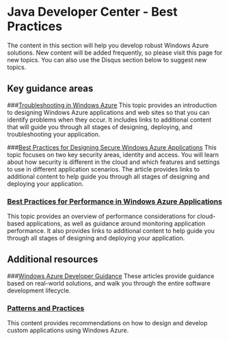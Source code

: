 <properties linkid="devnav-java-bestpractices" urlDisplayName="Best Practices" pageTitle="Windows Azure Java best practices" Title="Windows Azure Java best practices" metaKeywords="Windows Azure best practices, Azure best practices" Description="Find topics about best practices in Windows Azure." metaCanonical="http://www.windowsazure.com/en-us/develop/net/best-practices/" disqusComments="0" umbracoNaviHide="0" />


# Java Developer Center - Best Practices
The content in this section will help you develop robust Windows Azure solutions. New content will be added frequently, so please visit this page for new topics. You can also use the Disqus section below to suggest new topics.

## Key guidance areas

###[Troubleshooting in Windows Azure][]
This topic provides an introduction to designing Windows Azure applications and web sites so that you can identify problems when they occur. It includes links to additional content that will guide you through all stages of designing, deploying, and troubleshooting your application. 

###[Best Practices for Designing Secure Windows Azure Applications][]
This topic focuses on two key security areas, identity and access. You will learn about how security is different in the cloud and which features and settings to use in different application scenarios. The article provides links to additional content to help guide you through all stages of designing and deploying your application.

### [Best Practices for Performance in Windows Azure Applications][]
This topic provides an overview of performance considerations for cloud-based applications, as well as guidance around monitoring application performance. It also provides links to additional content to help guide you through all stages of designing and deploying your application.

## Additional resources

###[Windows Azure Developer Guidance][]
These articles provide guidance based on real-world solutions, and walk you through the entire software development lifecycle. 

### [Patterns and Practices][]
This content provides recommendations on how to design and develop custom applications using Windows Azure.

[GitHub]: http://github.com/windowsazure/azure-content/
[Troubleshooting in Windows Azure]: ../prescriptiveguidance/troubleshooting.md
[Best Practices for Designing Secure Windows Azure Applications]: ../prescriptiveguidance/security.md
[Best Practices for Performance in Windows Azure Applications]: ../prescriptiveguidance/performance.md
[Windows Azure Developer Guidance]: http://msdn.microsoft.com/en-us/library/windowsazure/hh698321
[Patterns and Practices]: http://msdn.microsoft.com/en-us/library/ff898430